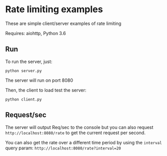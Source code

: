 # Rate limiting examples

These are simple client/server examples of rate limiting


Requires: aiohttp, Python 3.6


## Run

To run the server, just:

```
python server.py
```

The server will run on port 8080

Then, the client to load test the server:

```
python client.py
```


## Request/sec

The server will output Req/sec to the console but you can also request `http://localhost:8080/rate`
to get the current request per second.

You can also get the rate over a different time period by using the `interval` query param:
`http://localhost:8080/rate?interval=20`